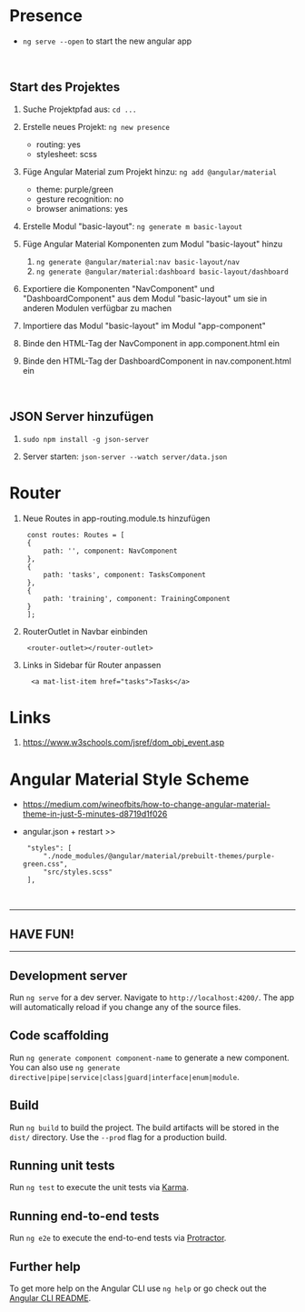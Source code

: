 # Presence

* `ng serve --open` to start the new angular app

<br/>

## Start des Projektes

1. Suche Projektpfad aus: `cd ...`

2. Erstelle neues Projekt: `ng new presence`
    + routing: yes
    + stylesheet: scss

3. Füge Angular Material zum Projekt hinzu: `ng add @angular/material`
    + theme: purple/green
    + gesture recognition: no
    + browser animations: yes
  
4. Erstelle Modul "basic-layout": `ng generate m basic-layout`

5. Füge Angular Material Komponenten zum Modul "basic-layout" hinzu
   1. `ng generate @angular/material:nav basic-layout/nav`
   2. `ng generate @angular/material:dashboard basic-layout/dashboard`

6. Exportiere die Komponenten "NavComponent" und "DashboardComponent" aus dem Modul "basic-layout" um sie in anderen Modulen verfügbar zu machen
   
7. Importiere das Modul "basic-layout" im Modul "app-component"
   
8. Binde den HTML-Tag der NavComponent in app.component.html ein

9. Binde den HTML-Tag der DashboardComponent in nav.component.html ein

<br/>

## JSON Server hinzufügen

1. `sudo npm install -g json-server`

2. Server starten: `json-server --watch server/data.json`

# Router

1. Neue Routes in app-routing.module.ts hinzufügen

        const routes: Routes = [
        {
            path: '', component: NavComponent
        },
        {
            path: 'tasks', component: TasksComponent
        },
        { 
            path: 'training', component: TrainingComponent 
        }
        ];

3. RouterOutlet in Navbar einbinden

        <router-outlet></router-outlet>

4. Links in Sidebar für Router anpassen

         <a mat-list-item href="tasks">Tasks</a>

# Links

1. https://www.w3schools.com/jsref/dom_obj_event.asp

# Angular Material Style Scheme

 * https://medium.com/wineofbits/how-to-change-angular-material-theme-in-just-5-minutes-d8719d1f026
 * angular.json + restart >>


        "styles": [
            "./node_modules/@angular/material/prebuilt-themes/purple-green.css",
            "src/styles.scss"
        ],


<br/>

-----------------

## HAVE FUN!

-----------------

## Development server

Run `ng serve` for a dev server. Navigate to `http://localhost:4200/`. The app will automatically reload if you change any of the source files.

## Code scaffolding

Run `ng generate component component-name` to generate a new component. You can also use `ng generate directive|pipe|service|class|guard|interface|enum|module`.

## Build

Run `ng build` to build the project. The build artifacts will be stored in the `dist/` directory. Use the `--prod` flag for a production build.

## Running unit tests

Run `ng test` to execute the unit tests via [Karma](https://karma-runner.github.io).

## Running end-to-end tests

Run `ng e2e` to execute the end-to-end tests via [Protractor](http://www.protractortest.org/).

## Further help

To get more help on the Angular CLI use `ng help` or go check out the [Angular CLI README](https://github.com/angular/angular-cli/blob/master/README.md).

